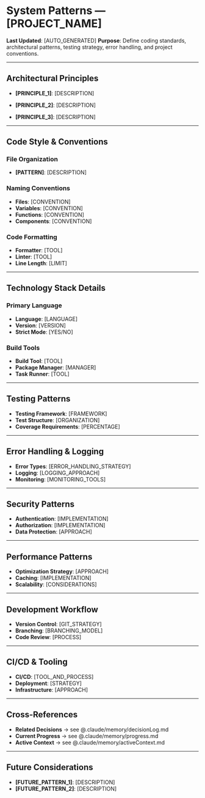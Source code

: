 # System Patterns — [PROJECT_NAME]

<!--
  🔧 SETUP REQUIRED: Define your project's patterns and conventions
  💡 TIP: Run /init-memory-bank to auto-detect patterns from your code
  📚 IMPORTANT: Claude uses this to match your coding style!
-->

**Last Updated**: [AUTO_GENERATED]
**Purpose**: Define coding standards, architectural patterns, testing strategy, error handling, and project conventions.

---

## Architectural Principles

<!-- Define 3-5 key principles that guide your architecture -->

- **[PRINCIPLE_1]**: [DESCRIPTION]
  <!-- Example: "Separation of Concerns - UI, business logic, and data layers are strictly separated" -->

- **[PRINCIPLE_2]**: [DESCRIPTION]
  <!-- Example: "API-First Design - All features exposed via REST API before UI implementation" -->

- **[PRINCIPLE_3]**: [DESCRIPTION]
  <!-- Example: "Fail Fast - Validate inputs early, throw errors at boundaries" -->

---

## Code Style & Conventions

### File Organization
- **[PATTERN]**: [DESCRIPTION]
<!-- Example: "Feature-based folders - /features/auth/, /features/tasks/" -->
<!-- Example: "Colocated tests - __tests__/ folder next to implementation" -->

### Naming Conventions
- **Files**: [CONVENTION]  <!-- e.g., "kebab-case for files, PascalCase for components" -->
- **Variables**: [CONVENTION]  <!-- e.g., "camelCase for variables, SCREAMING_SNAKE_CASE for constants" -->
- **Functions**: [CONVENTION]  <!-- e.g., "Verbs for functions (getUserById, calculateTotal)" -->
- **Components**: [CONVENTION]  <!-- e.g., "PascalCase, prefixed by domain (AuthButton, TaskList)" -->

### Code Formatting
- **Formatter**: [TOOL]  <!-- e.g., "Prettier with 2-space indent" -->
- **Linter**: [TOOL]  <!-- e.g., "ESLint with Airbnb config" -->
- **Line Length**: [LIMIT]  <!-- e.g., "80 characters (strict), 120 max" -->

---

## Technology Stack Details

### Primary Language
- **Language**: [LANGUAGE]  <!-- e.g., "TypeScript 5.x" -->
- **Version**: [VERSION]
- **Strict Mode**: [YES/NO]  <!-- e.g., "TypeScript strict: true" -->

### Build Tools
- **Build Tool**: [TOOL]  <!-- e.g., "Vite", "webpack", "esbuild" -->
- **Package Manager**: [MANAGER]  <!-- e.g., "pnpm", "npm", "yarn" -->
- **Task Runner**: [TOOL]  <!-- e.g., "npm scripts", "Makefile" -->

---

## Testing Patterns
- **Testing Framework**: [FRAMEWORK]
- **Test Structure**: [ORGANIZATION]
- **Coverage Requirements**: [PERCENTAGE]

---

## Error Handling & Logging
- **Error Types**: [ERROR_HANDLING_STRATEGY]
- **Logging**: [LOGGING_APPROACH]
- **Monitoring**: [MONITORING_TOOLS]

---

## Security Patterns
- **Authentication**: [IMPLEMENTATION]
- **Authorization**: [IMPLEMENTATION]
- **Data Protection**: [APPROACH]

---

## Performance Patterns
- **Optimization Strategy**: [APPROACH]
- **Caching**: [IMPLEMENTATION]
- **Scalability**: [CONSIDERATIONS]

---

## Development Workflow
- **Version Control**: [GIT_STRATEGY]
- **Branching**: [BRANCHING_MODEL]
- **Code Review**: [PROCESS]

---

## CI/CD & Tooling
- **CI/CD**: [TOOL_AND_PROCESS]
- **Deployment**: [STRATEGY]
- **Infrastructure**: [APPROACH]

---

## Cross-References
- **Related Decisions** → see @.claude/memory/decisionLog.md
- **Current Progress** → see @.claude/memory/progress.md
- **Active Context** → see @.claude/memory/activeContext.md

---

## Future Considerations
- **[FUTURE_PATTERN_1]**: [DESCRIPTION]
- **[FUTURE_PATTERN_2]**: [DESCRIPTION]
